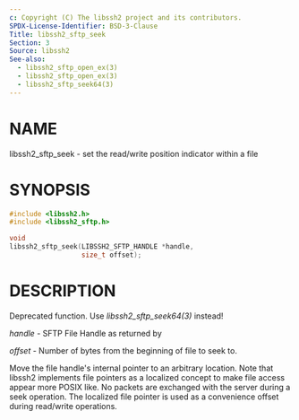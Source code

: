```yaml
---
c: Copyright (C) The libssh2 project and its contributors.
SPDX-License-Identifier: BSD-3-Clause
Title: libssh2_sftp_seek
Section: 3
Source: libssh2
See-also:
  - libssh2_sftp_open_ex(3)
  - libssh2_sftp_open_ex(3)
  - libssh2_sftp_seek64(3)
---
```


# NAME

libssh2_sftp_seek - set the read/write position indicator within a file

# SYNOPSIS

~~~c
#include <libssh2.h>
#include <libssh2_sftp.h>

void
libssh2_sftp_seek(LIBSSH2_SFTP_HANDLE *handle,
                  size_t offset);
~~~

# DESCRIPTION

Deprecated function. Use *libssh2_sftp_seek64(3)* instead!

*handle* - SFTP File Handle as returned by

*offset* - Number of bytes from the beginning of file to seek to.

Move the file handle's internal pointer to an arbitrary location.
Note that libssh2 implements file pointers as a localized concept to make
file access appear more POSIX like. No packets are exchanged with the server
during a seek operation. The localized file pointer is used as a convenience
offset during read/write operations.
